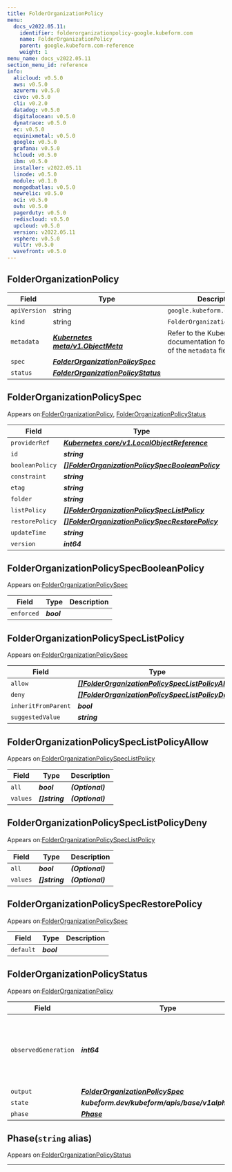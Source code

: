 ```yaml
---
title: FolderOrganizationPolicy
menu:
  docs_v2022.05.11:
    identifier: folderorganizationpolicy-google.kubeform.com
    name: FolderOrganizationPolicy
    parent: google.kubeform.com-reference
    weight: 1
menu_name: docs_v2022.05.11
section_menu_id: reference
info:
  alicloud: v0.5.0
  aws: v0.5.0
  azurerm: v0.5.0
  civo: v0.5.0
  cli: v0.2.0
  datadog: v0.5.0
  digitalocean: v0.5.0
  dynatrace: v0.5.0
  ec: v0.5.0
  equinixmetal: v0.5.0
  google: v0.5.0
  grafana: v0.5.0
  hcloud: v0.5.0
  ibm: v0.5.0
  installer: v2022.05.11
  linode: v0.5.0
  module: v0.1.0
  mongodbatlas: v0.5.0
  newrelic: v0.5.0
  oci: v0.5.0
  ovh: v0.5.0
  pagerduty: v0.5.0
  rediscloud: v0.5.0
  upcloud: v0.5.0
  version: v2022.05.11
  vsphere: v0.5.0
  vultr: v0.5.0
  wavefront: v0.5.0
---
```


## FolderOrganizationPolicy
| Field | Type | Description |
| ------ | ----- | ----------- |
| `apiVersion` | string | `google.kubeform.com/v1alpha1` |
|    `kind` | string | `FolderOrganizationPolicy` |
| `metadata` | ***[Kubernetes meta/v1.ObjectMeta](https://v1-22.docs.kubernetes.io/docs/reference/generated/kubernetes-api/v1.22/#objectmeta-v1-meta)***|Refer to the Kubernetes API documentation for the fields of the `metadata` field.|
| `spec` | ***[FolderOrganizationPolicySpec](#folderorganizationpolicyspec)***||
| `status` | ***[FolderOrganizationPolicyStatus](#folderorganizationpolicystatus)***||
## FolderOrganizationPolicySpec

Appears on:[FolderOrganizationPolicy](#folderorganizationpolicy), [FolderOrganizationPolicyStatus](#folderorganizationpolicystatus)

| Field | Type | Description |
| ------ | ----- | ----------- |
| `providerRef` | ***[Kubernetes core/v1.LocalObjectReference](https://v1-22.docs.kubernetes.io/docs/reference/generated/kubernetes-api/v1.22/#localobjectreference-v1-core)***||
| `id` | ***string***||
| `booleanPolicy` | ***[[]FolderOrganizationPolicySpecBooleanPolicy](#folderorganizationpolicyspecbooleanpolicy)***| ***(Optional)*** |
| `constraint` | ***string***||
| `etag` | ***string***| ***(Optional)*** |
| `folder` | ***string***||
| `listPolicy` | ***[[]FolderOrganizationPolicySpecListPolicy](#folderorganizationpolicyspeclistpolicy)***| ***(Optional)*** |
| `restorePolicy` | ***[[]FolderOrganizationPolicySpecRestorePolicy](#folderorganizationpolicyspecrestorepolicy)***| ***(Optional)*** |
| `updateTime` | ***string***| ***(Optional)*** |
| `version` | ***int64***| ***(Optional)*** |
## FolderOrganizationPolicySpecBooleanPolicy

Appears on:[FolderOrganizationPolicySpec](#folderorganizationpolicyspec)

| Field | Type | Description |
| ------ | ----- | ----------- |
| `enforced` | ***bool***||
## FolderOrganizationPolicySpecListPolicy

Appears on:[FolderOrganizationPolicySpec](#folderorganizationpolicyspec)

| Field | Type | Description |
| ------ | ----- | ----------- |
| `allow` | ***[[]FolderOrganizationPolicySpecListPolicyAllow](#folderorganizationpolicyspeclistpolicyallow)***| ***(Optional)*** |
| `deny` | ***[[]FolderOrganizationPolicySpecListPolicyDeny](#folderorganizationpolicyspeclistpolicydeny)***| ***(Optional)*** |
| `inheritFromParent` | ***bool***| ***(Optional)*** |
| `suggestedValue` | ***string***| ***(Optional)*** |
## FolderOrganizationPolicySpecListPolicyAllow

Appears on:[FolderOrganizationPolicySpecListPolicy](#folderorganizationpolicyspeclistpolicy)

| Field | Type | Description |
| ------ | ----- | ----------- |
| `all` | ***bool***| ***(Optional)*** |
| `values` | ***[]string***| ***(Optional)*** |
## FolderOrganizationPolicySpecListPolicyDeny

Appears on:[FolderOrganizationPolicySpecListPolicy](#folderorganizationpolicyspeclistpolicy)

| Field | Type | Description |
| ------ | ----- | ----------- |
| `all` | ***bool***| ***(Optional)*** |
| `values` | ***[]string***| ***(Optional)*** |
## FolderOrganizationPolicySpecRestorePolicy

Appears on:[FolderOrganizationPolicySpec](#folderorganizationpolicyspec)

| Field | Type | Description |
| ------ | ----- | ----------- |
| `default` | ***bool***||
## FolderOrganizationPolicyStatus

Appears on:[FolderOrganizationPolicy](#folderorganizationpolicy)

| Field | Type | Description |
| ------ | ----- | ----------- |
| `observedGeneration` | ***int64***| ***(Optional)*** Resource generation, which is updated on mutation by the API Server.|
| `output` | ***[FolderOrganizationPolicySpec](#folderorganizationpolicyspec)***| ***(Optional)*** |
| `state` | ***kubeform.dev/kubeform/apis/base/v1alpha1.State***| ***(Optional)*** |
| `phase` | ***[Phase](#phase)***| ***(Optional)*** |
## Phase(`string` alias)

Appears on:[FolderOrganizationPolicyStatus](#folderorganizationpolicystatus)

---
